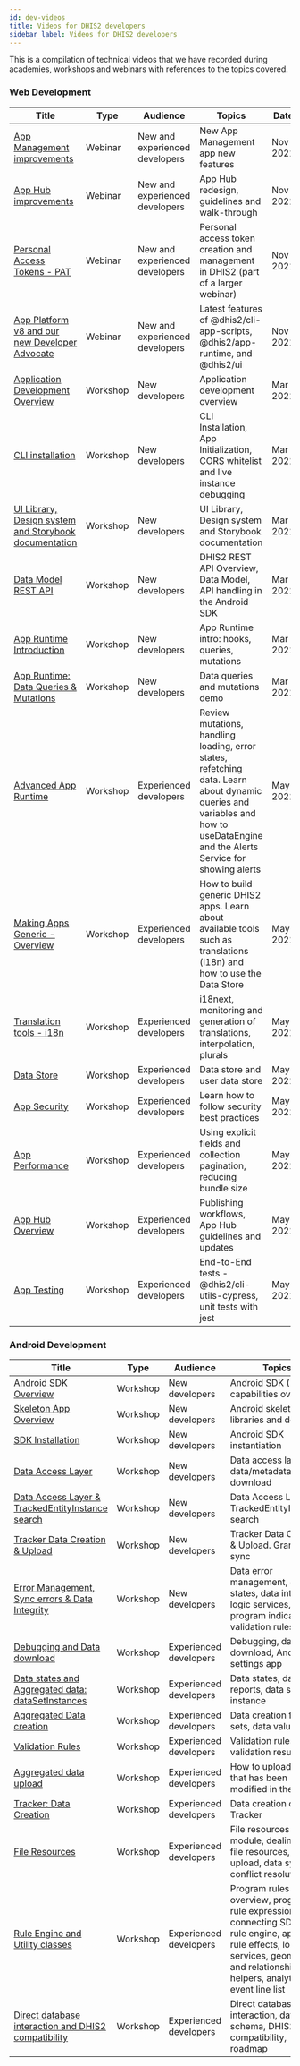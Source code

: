 ```yaml
---
id: dev-videos
title: Videos for DHIS2 developers
sidebar_label: Videos for DHIS2 developers
---
```


This is a compilation of technical videos that we have recorded during academies, workshops and webinars with references to the topics covered.

### Web Development

| **Title**                                                                             | **Type** | **Audience**                   | **Topics**                                                                                                                                                                      | **Date** | **Version** |
|---------------------------------------------------------------------------------------|----------|--------------------------------|---------------------------------------------------------------------------------------------------------------------------------------------------------------------------------|----------|-------------|
| [App Management improvements](https://youtu.be/Uf3fD7VpNyM)                           | Webinar  | New and experienced developers | New App Management app new features                                                                                                                                             | Nov 2021 | v2.37       |
| [App Hub improvements](https://youtu.be/GtWaKskFEKk)                                  | Webinar  | New and experienced developers | App Hub redesign, guidelines and walk-through                                                                                                                                   | Nov 2021 | v2.37       |
| [Personal Access Tokens - PAT](https://youtu.be/Jb6XWIspGto)                          | Webinar  | New and experienced developers | Personal access token creation and management in DHIS2 (part of a larger webinar)                                                                                               | Nov 2021 | v2.37       |
| [App Platform v8 and our new Developer Advocate](https://youtu.be/q-m2sk-xLrY)        | Webinar  | New and experienced developers | Latest features of @dhis2/cli-app-scripts, @dhis2/app-runtime, and @dhis2/ui                                                                                                    | Nov 2021 | v2.37       |
| [Application Development Overview](https://youtu.be/WP6ZWbsTz-Q)                      | Workshop | New developers                 | Application development overview                                                                                                                                                | Mar 2021 |             |
| [CLI installation](https://youtu.be/vXYgML68Jz4)                                      | Workshop | New developers                 | CLI Installation, App Initialization, CORS whitelist and live instance debugging                                                                                                | Mar 2021 |             |
| [UI Library, Design system and Storybook documentation](https://youtu.be/Brvi4DsIRN8) | Workshop | New developers                 | UI Library, Design system and Storybook documentation                                                                                                                           | Mar 2021 |             |
| [Data Model REST API](https://youtu.be/F95LTzAzESQ)                                   | Workshop | New developers                 | DHIS2 REST API Overview, Data Model, API handling in the Android SDK                                                                                                            | Mar 2021 |             |
| [App Runtime Introduction](https://youtu.be/pvIppH5plMU)                              | Workshop | New developers                 | App Runtime intro: hooks, queries, mutations                                                                                                                                    | Mar 2021 |             |
| [App Runtime: Data Queries & Mutations](https://youtu.be/dnagTunwHls)                 | Workshop | New developers                 | Data queries and mutations demo                                                                                                                                                 | Mar 2021 |             |
| [Advanced App Runtime](https://youtu.be/rPvkAWurDoY)                                  | Workshop | Experienced developers         | Review mutations, handling loading, error states, refetching data. Learn about dynamic queries and variables and how to useDataEngine and the Alerts Service for showing alerts | May 2021 |             |
| [Making Apps Generic - Overview](https://youtu.be/uDP6Tu7zWl8)                        | Workshop | Experienced developers         | How to build generic DHIS2 apps. Learn about available tools such as translations (i18n) and how to use the Data Store                                                          | May 2021 |             |
| [Translation tools - i18n](https://youtu.be/bmVGCbQT0nU)                              | Workshop | Experienced developers         | i18next, monitoring and generation of translations, interpolation, plurals                                                                                                      | May 2021 |             |
| [Data Store](https://youtu.be/VYmmBhywoQA)                                            | Workshop | Experienced developers         | Data store and user data store                                                                                                                                                  | May 2021 |             |
| [App Security](https://youtu.be/KC4oalEsK4o)                                          | Workshop | Experienced developers         | Learn how to follow security best practices                                                                                                                                     | May 2021 |             |
| [App Performance](https://youtu.be/UTIWiRxDFWQ)                                       | Workshop | Experienced developers         | Using explicit fields and collection pagination, reducing bundle size                                                                                                           | May 2021 |             |
| [App Hub Overview](https://youtu.be/i_KtpQDVMeY)                                      | Workshop | Experienced developers         | Publishing workflows, App Hub guidelines and updates                                                                                                                            | May 2021 |             |
| [App Testing](https://youtu.be/z14QkN0U-Fc)                                           | Workshop | Experienced developers         | End-to-End tests - @dhis2/cli-utils-cypress, unit tests with jest                                                                                                               | May 2021 |             |

### Android Development

| **Title**                                                                           | **Type** | **Audience**           | **Topics**                                                                                                                                                                           | **Date** | **Version** |
|-------------------------------------------------------------------------------------|----------|------------------------|--------------------------------------------------------------------------------------------------------------------------------------------------------------------------------------|----------|-------------|
| [Android SDK Overview](https://youtu.be/ObdYRiB2s3Y)                                | Workshop | New developers         | Android SDK (1.0) capabilities overview                                                                                                                                              | Mar 2021 |             |
| [Skeleton App Overview](https://youtu.be/WuQBm_D7lBU)                               | Workshop | New developers         | Android skeleton app libraries and demo                                                                                                                                              | Mar 2021 |             |
| [SDK Installation](https://youtu.be/4dRpgY9sdso)                                    | Workshop | New developers         | Android SDK instantiation                                                                                                                                                            | Mar 2021 |             |
| [Data Access Layer](https://youtu.be/0_GeU0pZmE8)                                   | Workshop | New developers         | Data access layer and data/metadata download                                                                                                                                         | Mar 2021 |             |
| [Data Access Layer & TrackedEntityInstance search](https://youtu.be/YIWoV3I96Vo)    | Workshop | New developers         | Data Access Layer & TrackedEntityInstance search                                                                                                                                     | Mar 2021 |             |
| [Tracker Data Creation & Upload](https://youtu.be/v7mh-hen1C0 )                     | Workshop | New developers         | Tracker Data Creation & Upload. Granular sync                                                                                                                                        | Mar 2021 |             |
| [Error Management, Sync errors & Data Integrity](https://youtu.be/yicOlCD4pPc)      | Workshop | New developers         | Data error management, data states, data integrity, logic services, program indicators, validation rules                                                                             | Mar 2021 |             |
| [Debugging and Data download](https://youtu.be/ilc2zDFnD00)                         | Workshop | Experienced developers | Debugging, data download, Android settings app                                                                                                                                       | May 2021 |             |
| [Data states and Aggregated data: dataSetInstances](https://youtu.be/AOQk4WJ-CK8)   | Workshop | Experienced developers | Data states, data set reports, data set instance                                                                                                                                     | May 2021 |             |
| [Aggregated Data creation](https://youtu.be/Rrfl1fdRqXA)                            | Workshop | Experienced developers | Data creation for data sets, data values, etc                                                                                                                                        | May 2021 |             |
| [Validation Rules](https://youtu.be/lPqFXPJthhg)                                    | Workshop | Experienced developers | Validation rules, validation result                                                                                                                                                  | May 2021 |             |
| [Aggregated data upload](https://youtu.be/80fcMD-PHFI)                              | Workshop | Experienced developers | How to upload data that has been modified in the device                                                                                                                              | May 2021 |             |
| [Tracker: Data Creation](https://youtu.be/StL8Mixu85k)                              | Workshop | Experienced developers | Data creation on Tracker                                                                                                                                                             | May 2021 |             |
| [File Resources](https://youtu.be/ue8bpkJrqvU)                                      | Workshop | Experienced developers | File resources module, dealing with file resources, data upload, data sync, conflict resolution                                                                                      | May 2021 |             |
| [Rule Engine and Utility classes](https://youtu.be/3j7bJFFDC-U)                     | Workshop | Experienced developers | Program rules overview, program rule expression, connecting SDK and rule engine, applying rule effects, logic services, geometry and relationship helpers, analytics event line list | May 2021 |             |
| [Direct database interaction and DHIS2 compatibility](https://youtu.be/9aUhI57V6J8) | Workshop | Experienced developers | Direct database interaction, database schema, DHIS2 compatibility, roadmap                                                                                                           | May 2021 |             |